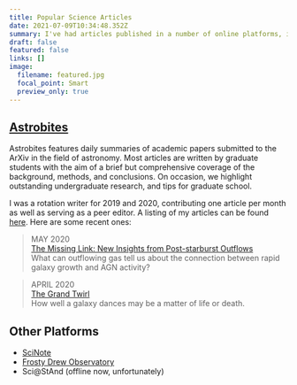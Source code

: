```yaml
---
title: Popular Science Articles
date: 2021-07-09T10:34:48.352Z
summary: I've had articles published in a number of online platforms, including [Astrobites](https://astrobites.org/).
draft: false
featured: false
links: []
image:
  filename: featured.jpg
  focal_point: Smart
  preview_only: true
---
```

## [Astrobites](https://astrobites.org/)
Astrobites features daily summaries of academic papers submitted to the ArXiv in the field of astronomy. Most articles are written by graduate students with the aim of a brief but comprehensive coverage of the background, methods, and conclusions. On occasion, we highlight outstanding undergraduate research, and tips for graduate school.

I was a rotation writer for 2019 and 2020, contributing one article per month as well as serving as a peer editor. A listing of my articles can be found [here](https://astrobites.org/author/jweaver/). Here are some recent ones:

> MAY 2020<br>
[The Missing Link: New Insights from Post-starburst Outflows](https://astrobites.org/2020/04/17/the-missing-link-new-insights-from-post-starburst-outflows/)<br>
What can outflowing gas tell us about the connection between rapid galaxy growth and AGN activity?

> APRIL 2020<br>
[The Grand Twirl](https://astrobites.org/2020/03/20/the-grand-twirl/)<br>
How well a galaxy dances may be a matter of life or death.

## Other Platforms
- [SciNote](https://scinote.tumblr.com/tagged/Writer%3A-John-W)
- [Frosty Drew Observatory](https://frostydrew.org/publications.dc/get/group-Columns/uid-13/)
- Sci@StAnd (offline now, unfortunately)